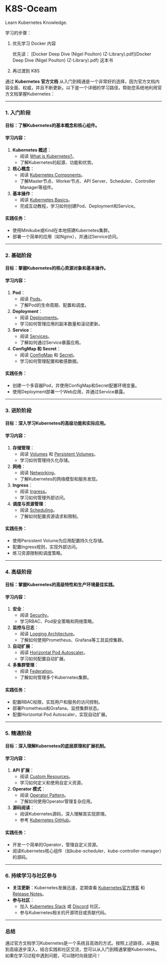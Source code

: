 # K8S-Oceam
Learn Kubernetes Knowledge.



学习的步骤：

1. 优先学习 Docker 内容

   优先读： [Docker Deep Dive (Nigel Poulton) (Z-Library).pdf](Docker Deep Dive (Nigel Poulton) (Z-Library).pdf)  这本书

2. 再过渡到 K8S













通过 **Kubernetes 官方文档** 从入门到精通是一个非常好的选择，因为官方文档内容全面、权威，并且不断更新。以下是一个详细的学习路径，帮助您系统地利用官方文档掌握Kubernetes：

------

### **1. 入门阶段**

#### **目标**：了解Kubernetes的基本概念和核心组件。

#### **学习内容**：

1. **Kubernetes 概述**：
   - 阅读 [What is Kubernetes?](https://kubernetes.io/docs/concepts/overview/what-is-kubernetes/)。
   - 了解Kubernetes的起源、功能和优势。
2. **核心概念**：
   - 阅读 [Kubernetes Components](https://kubernetes.io/docs/concepts/overview/components/)。
   - 了解Master节点、Worker节点、API Server、Scheduler、Controller Manager等组件。
3. **基本操作**：
   - 阅读 [Kubernetes Basics](https://kubernetes.io/docs/tutorials/kubernetes-basics/)。
   - 完成互动教程，学习如何创建Pod、Deployment和Service。

#### **实践任务**：

- 使用Minikube或Kind在本地搭建Kubernetes集群。
- 部署一个简单的应用（如Nginx），并通过Service访问。

------

### **2. 基础阶段**

#### **目标**：掌握Kubernetes的核心资源对象和基本操作。

#### **学习内容**：

1. **Pod**：
   - 阅读 [Pods](https://kubernetes.io/docs/concepts/workloads/pods/)。
   - 了解Pod的生命周期、配置和调度。
2. **Deployment**：
   - 阅读 [Deployments](https://kubernetes.io/docs/concepts/workloads/controllers/deployment/)。
   - 学习如何管理应用的副本数量和滚动更新。
3. **Service**：
   - 阅读 [Services](https://kubernetes.io/docs/concepts/services-networking/service/)。
   - 了解如何通过Service暴露应用。
4. **ConfigMap 和 Secret**：
   - 阅读 [ConfigMap](https://kubernetes.io/docs/concepts/configuration/configmap/) 和 [Secret](https://kubernetes.io/docs/concepts/configuration/secret/)。
   - 学习如何管理配置和敏感数据。

#### **实践任务**：

- 创建一个多容器Pod，并使用ConfigMap和Secret配置环境变量。
- 使用Deployment部署一个Web应用，并通过Service暴露。

------

### **3. 进阶阶段**

#### **目标**：深入学习Kubernetes的高级功能和实际应用。

#### **学习内容**：

1. **存储管理**：
   - 阅读 [Volumes](https://kubernetes.io/docs/concepts/storage/volumes/) 和 [Persistent Volumes](https://kubernetes.io/docs/concepts/storage/persistent-volumes/)。
   - 学习如何管理持久化存储。
2. **网络**：
   - 阅读 [Networking](https://kubernetes.io/docs/concepts/cluster-administration/networking/)。
   - 了解Kubernetes的网络模型和服务发现。
3. **Ingress**：
   - 阅读 [Ingress](https://kubernetes.io/docs/concepts/services-networking/ingress/)。
   - 学习如何管理外部访问。
4. **调度与资源管理**：
   - 阅读 [Scheduling](https://kubernetes.io/docs/concepts/scheduling-eviction/)。
   - 了解如何配置资源请求和限制。

#### **实践任务**：

- 使用Persistent Volume为应用配置持久化存储。
- 配置Ingress规则，实现外部访问。
- 练习资源限制和调度策略。

------

### **4. 高级阶段**

#### **目标**：掌握Kubernetes的高级特性和生产环境最佳实践。

#### **学习内容**：

1. **安全**：
   - 阅读 [Security](https://kubernetes.io/docs/concepts/security/)。
   - 学习RBAC、Pod安全策略和网络策略。
2. **监控与日志**：
   - 阅读 [Logging Architecture](https://kubernetes.io/docs/concepts/cluster-administration/logging/)。
   - 了解如何使用Prometheus、Grafana等工具监控集群。
3. **自动扩展**：
   - 阅读 [Horizontal Pod Autoscaler](https://kubernetes.io/docs/tasks/run-application/horizontal-pod-autoscale/)。
   - 学习如何配置自动扩展。
4. **多集群管理**：
   - 阅读 [Federation](https://kubernetes.io/docs/concepts/cluster-administration/federation/)。
   - 了解如何管理多个Kubernetes集群。

#### **实践任务**：

- 配置RBAC权限，实现用户和服务的访问控制。
- 部署Prometheus和Grafana，监控集群状态。
- 配置Horizontal Pod Autoscaler，实现自动扩展。

------

### **5. 精通阶段**

#### **目标**：深入理解Kubernetes的底层原理和扩展机制。

#### **学习内容**：

1. **API 扩展**：
   - 阅读 [Custom Resources](https://kubernetes.io/docs/concepts/extend-kubernetes/api-extension/custom-resources/)。
   - 学习如何定义和使用自定义资源。
2. **Operator 模式**：
   - 阅读 [Operator Pattern](https://kubernetes.io/docs/concepts/extend-kubernetes/operator/)。
   - 了解如何使用Operator管理复杂应用。
3. **源码阅读**：
   - 阅读Kubernetes源码，深入理解其实现原理。
   - 参考 [Kubernetes GitHub](https://github.com/kubernetes/kubernetes)。

#### **实践任务**：

- 开发一个简单的Operator，管理自定义资源。
- 阅读Kubernetes核心组件（如kube-scheduler、kube-controller-manager）的源码。

------

### **6. 持续学习与社区参与**

- **关注更新**：Kubernetes发展迅速，定期查看 [Kubernetes官方博客](https://kubernetes.io/blog/) 和 [Release Notes](https://kubernetes.io/docs/setup/release/notes/)。
- **参与社区**：
  - 加入 [Kubernetes Slack](https://slack.k8s.io/) 或 [Discord](https://discord.gg/kubernetes) 社区。
  - 参与Kubernetes相关的开源项目或贡献代码。

------

### **总结**

通过官方文档学习Kubernetes是一个系统且高效的方式。按照上述路径，从基础到高级逐步深入，结合实践和社区交流，您可以从入门到精通掌握Kubernetes。如果在学习过程中遇到问题，可以随时向我提问！
